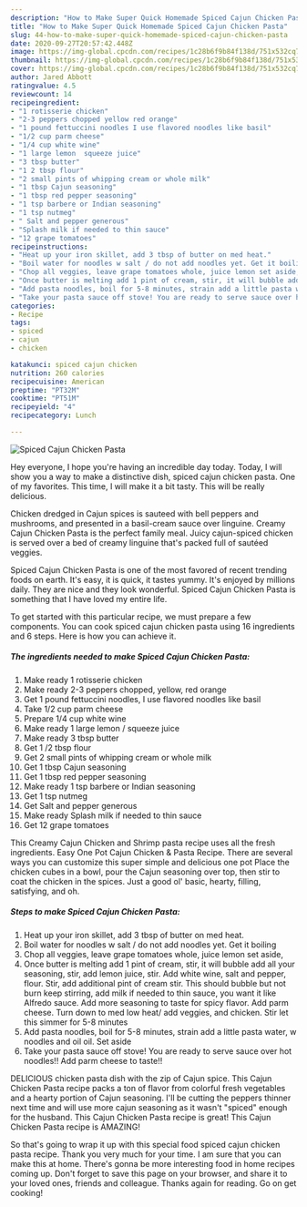 ```yaml
---
description: "How to Make Super Quick Homemade Spiced Cajun Chicken Pasta"
title: "How to Make Super Quick Homemade Spiced Cajun Chicken Pasta"
slug: 44-how-to-make-super-quick-homemade-spiced-cajun-chicken-pasta
date: 2020-09-27T20:57:42.448Z
image: https://img-global.cpcdn.com/recipes/1c28b6f9b84f138d/751x532cq70/spiced-cajun-chicken-pasta-recipe-main-photo.jpg
thumbnail: https://img-global.cpcdn.com/recipes/1c28b6f9b84f138d/751x532cq70/spiced-cajun-chicken-pasta-recipe-main-photo.jpg
cover: https://img-global.cpcdn.com/recipes/1c28b6f9b84f138d/751x532cq70/spiced-cajun-chicken-pasta-recipe-main-photo.jpg
author: Jared Abbott
ratingvalue: 4.5
reviewcount: 14
recipeingredient:
- "1 rotisserie chicken"
- "2-3 peppers chopped yellow red orange"
- "1 pound fettuccini noodles I use flavored noodles like basil"
- "1/2 cup parm cheese"
- "1/4 cup white wine"
- "1 large lemon  squeeze juice"
- "3 tbsp butter"
- "1 2 tbsp flour"
- "2 small pints of whipping cream or whole milk"
- "1 tbsp Cajun seasoning"
- "1 tbsp red pepper seasoning"
- "1 tsp barbere or Indian seasoning"
- "1 tsp nutmeg"
- " Salt and pepper generous"
- "Splash milk if needed to thin sauce"
- "12 grape tomatoes"
recipeinstructions:
- "Heat up your iron skillet, add 3 tbsp of butter on med heat."
- "Boil water for noodles w salt / do not add noodles yet. Get it boiling"
- "Chop all veggies, leave grape tomatoes whole, juice lemon set aside,"
- "Once butter is melting add 1 pint of cream, stir, it will bubble add all your seasoning, stir, add lemon juice, stir. Add white wine, salt and pepper, flour. Stir, add additional pint of cream stir. This should bubble but not burn keep stirring, add milk if needed to thin sauce, you want it like Alfredo sauce. Add more seasoning to taste for spicy flavor. Add parm cheese. Turn down to med low heat/ add veggies, and chicken. Stir let this simmer for 5-8 minutes"
- "Add pasta noodles, boil for 5-8 minutes, strain add a little pasta water, w noodles and oil oil. Set aside"
- "Take your pasta sauce off stove! You are ready to serve sauce over hot noodles!! Add parm cheese to taste!!"
categories:
- Recipe
tags:
- spiced
- cajun
- chicken

katakunci: spiced cajun chicken 
nutrition: 260 calories
recipecuisine: American
preptime: "PT32M"
cooktime: "PT51M"
recipeyield: "4"
recipecategory: Lunch

---
```



![Spiced Cajun Chicken Pasta](https://img-global.cpcdn.com/recipes/1c28b6f9b84f138d/751x532cq70/spiced-cajun-chicken-pasta-recipe-main-photo.jpg)

Hey everyone, I hope you're having an incredible day today. Today, I will show you a way to make a distinctive dish, spiced cajun chicken pasta. One of my favorites. This time, I will make it a bit tasty. This will be really delicious.

Chicken dredged in Cajun spices is sauteed with bell peppers and mushrooms, and presented in a basil-cream sauce over linguine. Creamy Cajun Chicken Pasta is the perfect family meal. Juicy cajun-spiced chicken is served over a bed of creamy linguine that&#39;s packed full of sautéed veggies.

Spiced Cajun Chicken Pasta is one of the most favored of recent trending foods on earth. It's easy, it is quick, it tastes yummy. It's enjoyed by millions daily. They are nice and they look wonderful. Spiced Cajun Chicken Pasta is something that I have loved my entire life.


To get started with this particular recipe, we must prepare a few components. You can cook spiced cajun chicken pasta using 16 ingredients and 6 steps. Here is how you can achieve it.

<!--inarticleads1-->

##### The ingredients needed to make Spiced Cajun Chicken Pasta:

1. Make ready 1 rotisserie chicken
1. Make ready 2-3 peppers chopped, yellow, red orange
1. Get 1 pound fettuccini noodles, I use flavored noodles like basil
1. Take 1/2 cup parm cheese
1. Prepare 1/4 cup white wine
1. Make ready 1 large lemon / squeeze juice
1. Make ready 3 tbsp butter
1. Get 1 /2 tbsp flour
1. Get 2 small pints of whipping cream or whole milk
1. Get 1 tbsp Cajun seasoning
1. Get 1 tbsp red pepper seasoning
1. Make ready 1 tsp barbere or Indian seasoning
1. Get 1 tsp nutmeg
1. Get  Salt and pepper generous
1. Make ready Splash milk if needed to thin sauce
1. Get 12 grape tomatoes


This Creamy Cajun Chicken and Shrimp pasta recipe uses all the fresh ingredients. Easy One Pot Cajun Chicken &amp; Pasta Recipe. There are several ways you can customize this super simple and delicious one pot Place the chicken cubes in a bowl, pour the Cajun seasoning over top, then stir to coat the chicken in the spices. Just a good ol&#39; basic, hearty, filling, satisfying, and oh. 

<!--inarticleads2-->

##### Steps to make Spiced Cajun Chicken Pasta:

1. Heat up your iron skillet, add 3 tbsp of butter on med heat.
1. Boil water for noodles w salt / do not add noodles yet. Get it boiling
1. Chop all veggies, leave grape tomatoes whole, juice lemon set aside,
1. Once butter is melting add 1 pint of cream, stir, it will bubble add all your seasoning, stir, add lemon juice, stir. Add white wine, salt and pepper, flour. Stir, add additional pint of cream stir. This should bubble but not burn keep stirring, add milk if needed to thin sauce, you want it like Alfredo sauce. Add more seasoning to taste for spicy flavor. Add parm cheese. Turn down to med low heat/ add veggies, and chicken. Stir let this simmer for 5-8 minutes
1. Add pasta noodles, boil for 5-8 minutes, strain add a little pasta water, w noodles and oil oil. Set aside
1. Take your pasta sauce off stove! You are ready to serve sauce over hot noodles!! Add parm cheese to taste!!


DELICIOUS chicken pasta dish with the zip of Cajun spice. This Cajun Chicken Pasta recipe packs a ton of flavor from colorful fresh vegetables and a hearty portion of Cajun seasoning. I&#39;ll be cutting the peppers thinner next time and will use more cajun seasoning as it wasn&#39;t &#34;spiced&#34; enough for the husband. This Cajun Chicken Pasta recipe is great! This Cajun Chicken Pasta recipe is AMAZING! 

So that's going to wrap it up with this special food spiced cajun chicken pasta recipe. Thank you very much for your time. I am sure that you can make this at home. There's gonna be more interesting food in home recipes coming up. Don't forget to save this page on your browser, and share it to your loved ones, friends and colleague. Thanks again for reading. Go on get cooking!
